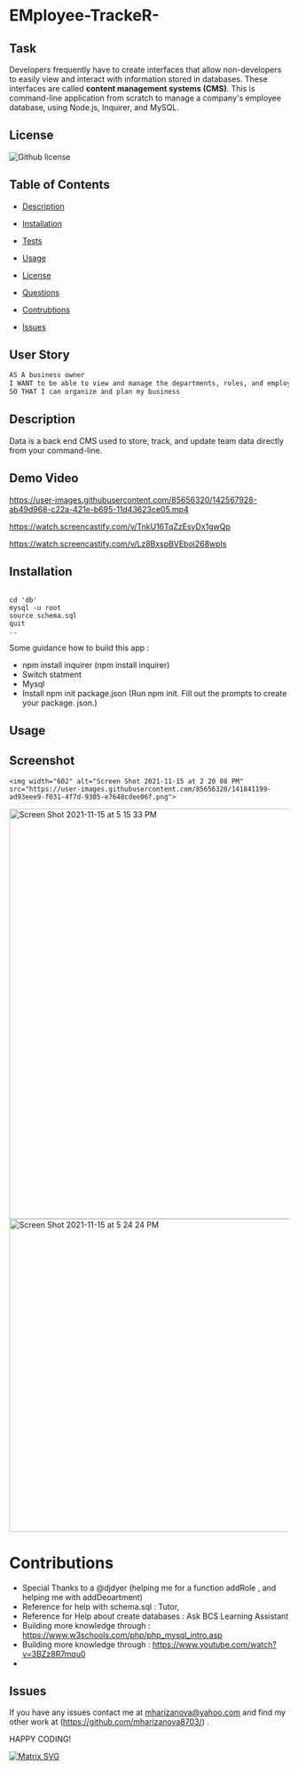 # EMployee-TrackeR-
## Task

Developers frequently have to create interfaces that allow non-developers to easily view and interact with information stored in databases. These interfaces are called **content management systems (CMS)**. This is  command-line application from scratch to manage a company's employee database, using Node.js, Inquirer, and MySQL.
 
 
 

  ## License 
 ![Github license](https://img.shields.io/badge/ISC-License%20-pink)
    


  ## Table of Contents

  * [Description](#Description)
  * [Installation](#Installation)
  * [Tests](#Tests)
  * [Usage](#Tests)
  
 * [License](#License)

  * [Questions](#Questions)
  * [Contrubtions](#Contributions)
  * [Issues](#Contributions)

  ## User Story


```md
AS A business owner
I WANT to be able to view and manage the departments, roles, and employees in my company
SO THAT I can organize and plan my business

```

## Description
 Data is a back end CMS used to store, track, and update team data directly from your command-line.



 ## Demo Video
 
 https://user-images.githubusercontent.com/85656320/142567928-ab49d968-c22a-421e-b695-11d43623ce05.mp4
 
 
  
https://watch.screencastify.com/v/TnkU16TqZzEsyDx1gwQp

https://watch.screencastify.com/v/Lz8BxspBVEboi268wpIs




  ## Installation
  ```
  
  cd 'db'
mysql -u root
source schema.sql
quit
..

  ```
  
  
  
  
   Some guidance  how to build  this app :
   * npm install inquirer (npm install inquirer) 
   *  Switch statment
   * Mysql
   * Install npm init package.json (Run npm init.
Fill out the prompts to create your package. json.)


   
 


 

  
  




  ## Usage
  
  

   ## Screenshot
   
    <img width="602" alt="Screen Shot 2021-11-15 at 2 20 08 PM" src="https://user-images.githubusercontent.com/85656320/141841199-ad93eee9-f031-4f7d-9305-e7648cdee06f.png">

<img width="738" alt="Screen Shot 2021-11-15 at 5 15 33 PM" src="https://user-images.githubusercontent.com/85656320/141862569-491800b8-1f0a-42ea-94f6-b18893342fec.png">
  
<img width="563" alt="Screen Shot 2021-11-15 at 5 24 24 PM" src="https://user-images.githubusercontent.com/85656320/141862829-fc19ab3f-d444-40fa-86ff-93fb1e5a0202.png">



  

  
  
  # Contributions 
   
   * Special Thanks to a @djdyer (helping me for a function addRole , and helping me with addDeoartment)           
   *  Reference for help with schema.sql : Tutor,
   *  Reference for Help about create databases  : Ask BCS Learning Assistant
   *  Building  more knowledge  through : https://www.w3schools.com/php/php_mysql_intro.asp
   *  Building  more knowledge  through : https://www.youtube.com/watch?v=3BZz8R7mqu0
   *  
  
     

  ## Issues

  If you have any issues contact me at mharizanova@yahoo.com and find my other work at (https://github.com/mharizanova8703/) .

HAPPY CODING!

[![Matrix SVG](https://raw.githubusercontent.com/rodrigograca31/rodrigograca31/master/matrix.svg)](https://www.youtube.com/watch?v=SDkAGkd4NLc)
  

